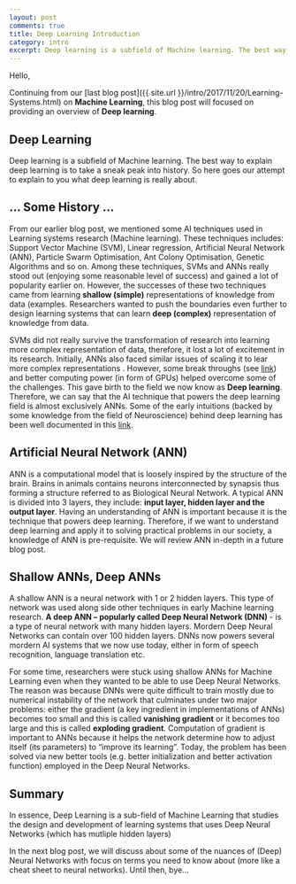 ```yaml
---
layout: post
comments: true
title: Deep Learning Introduction
category: intro
excerpt: Deep learning is a subfield of Machine learning. The best way to explain deep learning is to take a sneak peak into history. So here goes our attempt to explain ...
---
```


Hello,

Continuing from our [last blog post]({{ site.url }}/intro/2017/11/20/Learning-Systems.html) on **Machine Learning**, this blog post will focused on providing an overview of **Deep learning**.

## Deep Learning
Deep learning is a subfield of Machine learning. The best way to explain deep learning is to take a sneak peak into history. So here goes our attempt to explain to you what deep learning is really about.

## … Some History …
From our earlier blog post, we mentioned some AI techniques used in Learning systems research (Machine learning). These techniques includes: Support Vector Machine (SVM), Linear regression, Artificial Neural Network (ANN), Particle Swarm Optimisation, Ant Colony Optimisation, Genetic Algorithms and so on. Among these techniques, SVMs and ANNs really stood out (enjoying some reasonable level of success) and gained a lot of popularity earlier on. However, the successes of these two techniques came from learning **shallow (simple)** representations of knowledge from data (examples. Researchers wanted to push the boundaries even further to design learning systems that can learn **deep (complex)** representation of knowledge from data. 

SVMs did not really survive the transformation of research into learning more complex representation of data, therefore, it lost a lot of excitement in its research. Initially, ANNs also faced similar issues of scaling it to lear more complex representations . However, some break throughs (see [link](http://www.iro.umontreal.ca/~pift6266/H10/notes/deepintro.html#breakthrough-in-learning-deep-architectures)) and better computing power (in form of GPUs) helped overcome some of the challenges. This gave birth to the field we now know as **Deep learning**. Therefore, we can say that the AI technique that powers the deep learning field is almost exclusively ANNs. Some of the early intuitions (backed by some knowledge from the field of Neuroscience) behind deep learning has been well documented in this [link](http://www.iro.umontreal.ca/~pift6266/H10/notes/deepintro.html).

## Artificial Neural Network (ANN)
ANN is a computational model that is loosely inspired by the structure of the brain. Brains in animals contains neurons interconnected by synapsis thus forming a structure referred to as Biological Neural Network. A typical ANN is divided into 3 layers, they include: **input layer, hidden layer and the output layer**. Having an understanding of ANN is important because it is the technique that powers deep learning. Therefore, if we want to understand deep learning and apply it to solving practical problems in our society, a knowledge of ANN is pre-requisite. We will review ANN in-depth in a future blog post.

## Shallow ANNs, Deep ANNs
A shallow ANN is a neural network with 1 or 2 hidden layers. This type of network was used along side other techniques in early Machine learning research. **A deep ANN – popularly called Deep Neural Network (DNN)** - is a type of neural network with many hidden layers. Mordern Deep Neural Networks can contain over 100 hidden layers. DNNs now powers several mordern AI systems that we now use today, either in form of speech recognition, language translation etc.

For some time, researchers were stuck using shallow ANNs for Machine Learning even when they wanted to be able to use Deep Neural Networks. The reason was because DNNs were quite difficult to train mostly due to numerical instability of the network that culminates under two major problems: either the gradient (a key ingredient in implementations of ANNs) becomes too small and this is called **vanishing gradient** or it becomes too large and this is called **exploding gradient**. Computation of gradient is important to ANNs because it helps the network determine how to adjust itself (its parameters) to “improve its learning”. Today, the problem has been solved via new better tools (e.g. better initialization and better activation function) employed in the Deep Neural Networks.


## Summary
In essence, Deep Learning is a sub-field of Machine Learning that studies the design and development of learning systems that uses Deep Neural Networks (which has mutliple hidden layers)

In the next blog post, we will discuss about some of the nuances of (Deep) Neural Networks with focus on terms you need to know about (more like a cheat sheet to neural networks). Until then, bye...
